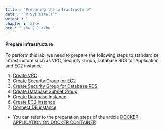```yaml
---
title : "Preparing the infrastructure"
date : "`r Sys.Date()`"
weight : 1
chapter : false
pre : " <b> 2.1 </b> "
---
```


#### Prepare infrastructure

To perform this lab, we need to prepare the following steps to standardize infrastructure such as VPC, Security Group, Database RDS for Application and EC2 instance.

1. [Create VPC](https://000015.awsstudygroup.com/en/2-prerequiste/2.1-createvpc/)
2. [Create Security Group for EC2](https://000015.awsstudygroup.com/en/2-prerequiste/2.2-createsg/)
3. [Create Security Group for Database RDS](https://000015.awsstudygroup.com/en/2-prerequiste/2.3-createsgdb/)
4. [Create Database Subnet Group](https://000015.awsstudygroup.com/en/2-prerequiste/2.4-createdbsubnet/)
5. [Create Database Instance](https://000015.awsstudygroup.com/en/3-createdbinstance/)
6. [Create EC2 instance](https://000015.awsstudygroup.com/en/4-createec2/)
7. [Connect DB instance](https://000015.awsstudygroup.com/en/5-connectdb/)

- You can refer to the preparation steps of the article [DOCKER APPLICATION ON DOCKER CONTAINER](https://000015.awsstudygroup.com/en/)